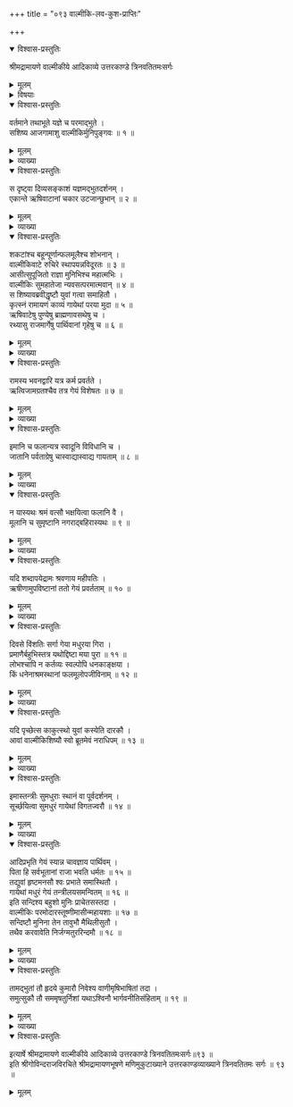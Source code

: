+++
title = "०९३ वाल्मीकि-लव-कुश-प्राप्तिः"

+++

<details open><summary>विश्वास-प्रस्तुतिः</summary>

श्रीमद्रामायणे वाल्मीकीये आदिकाव्ये उत्तरकाण्डे त्रिनवतितमःसर्गः
</details>

<details><summary>मूलम्</summary>

श्रीमद्रामायणे वाल्मीकीये आदिकाव्ये उत्तरकाण्डे त्रिनवतितमःसर्गः
</details>

<details><summary>विषयाः</summary>

रामाश्वमेध-दर्शनाय कुश-लवादि-शिष्य-गणेन सह  
समागतवता वाल्मीकिना  
ऋषि-वाट--निकटे पर्ण-शाला-निर्मापणेन तत्र वासः ॥ १ ॥  
तथा कुश-लवौ प्रति  
परेद्युः प्रभाते  
यज्ञ-वाट--निकटादिषु श्री-रामायण-गान-चोदन-पूर्वकं  
रामेण प्रश्ने आत्मनोर् वाल्मीकि-शिष्यत्व-कीर्तन-नियोजनम् ॥ २ ॥
</details>

<details open><summary>विश्वास-प्रस्तुतिः</summary>

वर्तमाने तथाभूते यज्ञे च परमाद्भुते ।  
सशिष्य आजगामाशु वाल्मीकिर्मुनिपुङ्गवः ॥ १ ॥
</details>

<details><summary>मूलम्</summary>

वर्तमाने तथाभूते यज्ञे च परमाद्भुते ।  
सशिष्य आजगामाशु वाल्मीकिर्मुनिपुङ्गवः ॥ १ ॥
</details>

<details><summary>व्याख्या</summary>

तथाभूते प्रागुक्तप्रकारं प्रवृत्ते ॥ १ ॥
</details>

<details open><summary>विश्वास-प्रस्तुतिः</summary>

स दृष्ट्वा दिव्यसङ्काशं यज्ञमद्भुतदर्शनम् ।  
एकान्ते ऋषिवाटानां चकार उटजान्छुभान् ॥ २ ॥
</details>

<details><summary>मूलम्</summary>

स दृष्ट्वा दिव्यसङ्काशं यज्ञमद्भुतदर्शनम् ।  
एकान्ते ऋषिवाटानां चकार उटजान्छुभान् ॥ २ ॥
</details>

<details><summary>व्याख्या</summary>

ऋषिवाटानामिति । समीप इति शेषः । उटजानिति बहुवचनं बहुशिष्यत्वात् ॥ २ ॥
</details>

<details open><summary>विश्वास-प्रस्तुतिः</summary>

शकटांश्च बहून्पूर्णान्फलमूलैश्च शोभनान् ।  
वाल्मीकिवाटे रुचिरे स्थापयन्नविदूरतः ॥ ३ ॥  
आसीत्सुपूजितो राज्ञा मुनिभिश्च महात्मभिः ।  
वाल्मीकिः सुमहातेजा न्यवसत्परमात्मवान् ॥ ४ ॥  
स शिष्यावब्रवीद्धृष्टौ युवां गत्वा समाहितौ ।  
कृत्स्नं रामायणं काव्यं गायेथां परया मुदा ॥ ५ ॥  
ऋषिवाटेषु पुण्येषु ब्राह्मणावसथेषु च ।  
रथ्यासु राजमार्गेषु पार्थिवानां गृहेषु च ॥ ६ ॥
</details>

<details><summary>मूलम्</summary>

शकटांश्च बहून्पूर्णान्फलमूलैश्च शोभनान् ।  
वाल्मीकिवाटे रुचिरे स्थापयन्नविदूरतः ॥ ३ ॥  
आसीत्सुपूजितो राज्ञा मुनिभिश्च महात्मभिः ।  
वाल्मीकिः सुमहातेजा न्यवसत्परमात्मवान् ॥ ४ ॥  
स शिष्यावब्रवीद्धृष्टौ युवां गत्वा समाहितौ ।  
कृत्स्नं रामायणं काव्यं गायेथां परया मुदा ॥ ५ ॥  
ऋषिवाटेषु पुण्येषु ब्राह्मणावसथेषु च ।  
रथ्यासु राजमार्गेषु पार्थिवानां गृहेषु च ॥ ६ ॥
</details>

<details><summary>व्याख्या</summary>

रुचिर इति । अभूदिति शेषः ॥ ३-६ ॥
</details>

<details open><summary>विश्वास-प्रस्तुतिः</summary>

रामस्य भवनद्वारि यत्र कर्म प्रवर्तते ।  
ऋत्विजामग्रतश्चैव तत्र गेयं विशेषतः ॥ ७ ॥
</details>

<details><summary>मूलम्</summary>

रामस्य भवनद्वारि यत्र कर्म प्रवर्तते ।  
ऋत्विजामग्रतश्चैव तत्र गेयं विशेषतः ॥ ७ ॥
</details>

<details><summary>व्याख्या</summary>

यत्र कर्म चेति । अश्वमेधयाग इत्यर्थः ॥ ७ ॥
</details>

<details open><summary>विश्वास-प्रस्तुतिः</summary>

इमानि च फलान्यत्र स्वादूनि विविधानि च ।  
जातानि पर्वताग्रेषु चास्वाद्यास्वाद्य गायताम् ॥ ८ ॥
</details>

<details><summary>मूलम्</summary>

इमानि च फलान्यत्र स्वादूनि विविधानि च ।  
जातानि पर्वताग्रेषु चास्वाद्यास्वाद्य गायताम् ॥ ८ ॥
</details>

<details><summary>व्याख्या</summary>

अत्रास्माकं वाटे । विद्यमानान्यास्वाद्य । गायतामिति लोट् प्रथमपुरुषद्विवचनं । यदा यदा श्रमः तदा तदैवं कुरुतं । भवन्ताविति शेषः ॥ ८ ॥
</details>

<details open><summary>विश्वास-प्रस्तुतिः</summary>

न यास्यथः श्रमं वत्सौ भक्षयित्वा फलानि वै ।  
मूलानि च सुमृष्टानि नगराद्बहिरास्यथः ॥ ९ ॥
</details>

<details><summary>मूलम्</summary>

न यास्यथः श्रमं वत्सौ भक्षयित्वा फलानि वै ।  
मूलानि च सुमृष्टानि नगराद्बहिरास्यथः ॥ ९ ॥
</details>

<details><summary>व्याख्या</summary>

नगराद्बहिरास्यथः । क्षत्रियकुलेष्विति शेषः । नगराद्बहिः उटज इत्यर्थः । आस्यथः अधितिष्ठतमिति यावत् । आसेच्छान्दसः श्यन् परस्मैपदं च ॥ ९ ॥
</details>

<details open><summary>विश्वास-प्रस्तुतिः</summary>

यदि शब्दापयेद्रामः श्रवणाय महीपतिः ।  
ऋषीणामुपविष्टानां ततो गेयं प्रवर्तताम् ॥ १० ॥
</details>

<details><summary>मूलम्</summary>

यदि शब्दापयेद्रामः श्रवणाय महीपतिः ।  
ऋषीणामुपविष्टानां ततो गेयं प्रवर्तताम् ॥ १० ॥
</details>

<details><summary>व्याख्या</summary>

शब्दापयेत् आह्वयेत् ॥ १० ॥
</details>

<details open><summary>विश्वास-प्रस्तुतिः</summary>

दिवसे विंशतिः सर्गा गेया मधुरया गिरा ।  
प्रमाणैर्बहुभिस्तत्र यथोद्दिष्टा मया पुरा ॥ ११ ॥  
लोभश्चापि न कर्तव्यः स्वल्पोपि धनकाङ्क्षया ।  
किं धनेनाश्रमस्थानां फलमूलोपजीविनाम् ॥ १२ ॥
</details>

<details><summary>मूलम्</summary>

दिवसे विंशतिः सर्गा गेया मधुरया गिरा ।  
प्रमाणैर्बहुभिस्तत्र यथोद्दिष्टा मया पुरा ॥ ११ ॥  
लोभश्चापि न कर्तव्यः स्वल्पोपि धनकाङ्क्षया ।  
किं धनेनाश्रमस्थानां फलमूलोपजीविनाम् ॥ १२ ॥
</details>

<details><summary>व्याख्या</summary>

तत्र रामायणे । बहुभिः सर्गप्रमाणैर्यथा मया पुरा सर्गा उद्दिष्टाः तेषु सर्गेषु दिवसे दिवसे विंशतिसर्गा गेयाः ॥ ११-१२ ॥
</details>

<details open><summary>विश्वास-प्रस्तुतिः</summary>

यदि पृच्छेत्स काकुत्स्थो युवां कस्येति दारकौ ।  
आवां वाल्मीकिशिष्यौ स्वो ब्रूतमेवं नराधिपम् ॥ १३ ॥
</details>

<details><summary>मूलम्</summary>

यदि पृच्छेत्स काकुत्स्थो युवां कस्येति दारकौ ।  
आवां वाल्मीकिशिष्यौ स्वो ब्रूतमेवं नराधिपम् ॥ १३ ॥
</details>

<details><summary>व्याख्या</summary>

आवां वाल्मीकिशिष्यौ स्व इत्येवं ब्रूतं नामुकदारकाविति ॥ १३ ॥
</details>

<details open><summary>विश्वास-प्रस्तुतिः</summary>

इमास्तन्त्रीः सुमधुराः स्थानं वा पूर्वदर्शनम् ।  
सूर्च्छयित्वा सुमधुरं गायेथां विगतज्वरौ ॥ १४ ॥
</details>

<details><summary>मूलम्</summary>

इमास्तन्त्रीः सुमधुराः स्थानं वा पूर्वदर्शनम् ।  
सूर्च्छयित्वा सुमधुरं गायेथां विगतज्वरौ ॥ १४ ॥
</details>

<details><summary>व्याख्या</summary>

इमास्तन्त्रीरिति । वीणाशिरा इत्यर्थः । अपूर्वदर्शनं अपूर्वस्वराणां दर्शनं यत्र तत्तथा तादृशं स्थानं षड्जादिस्वरभेदसिद्धये वीणादण्डोपरि कल्पितं शिराणां स्पर्शविशेषसिद्धिप्रयोजनस्थानपङ्किः स्थानमित्युच्यते । तद्वा मूर्च्छयित्वा तत्र वा नादव्याप्तिं कृत्वा ॥ १४ ॥
</details>

<details open><summary>विश्वास-प्रस्तुतिः</summary>

आदिप्रभृति गेयं स्यान्न चावज्ञाय पार्थिवम् ।  
पिता हि सर्वभूतानां राजा भवति धर्मतः ॥ १५ ॥  
तद्युवां हृष्टमनसौ श्वः प्रभाते समास्थितौ ।  
गायेथां मधुरं गेयं तन्त्रीलयसमन्वितम् ॥ १६ ॥  
इति सन्दिश्य बहुशो मुनिः प्राचेतसस्तदा ।  
वाल्मीकिः परमोदारस्तूष्णीमासीन्महायशाः ॥ १७ ॥  
सन्दिष्टौ मुनिना तेन तावुभौ मैथिलीसुतौ ।  
तथैव करवावेति निर्जग्मतुररिन्दमौ ॥ १८ ॥
</details>

<details><summary>मूलम्</summary>

आदिप्रभृति गेयं स्यान्न चावज्ञाय पार्थिवम् ।  
पिता हि सर्वभूतानां राजा भवति धर्मतः ॥ १५ ॥  
तद्युवां हृष्टमनसौ श्वः प्रभाते समास्थितौ ।  
गायेथां मधुरं गेयं तन्त्रीलयसमन्वितम् ॥ १६ ॥  
इति सन्दिश्य बहुशो मुनिः प्राचेतसस्तदा ।  
वाल्मीकिः परमोदारस्तूष्णीमासीन्महायशाः ॥ १७ ॥  
सन्दिष्टौ मुनिना तेन तावुभौ मैथिलीसुतौ ।  
तथैव करवावेति निर्जग्मतुररिन्दमौ ॥ १८ ॥
</details>

<details><summary>व्याख्या</summary>

आदिप्रभृतीति संक्षेपमारभ्येत्यर्थः । पार्थिवं न चावज्ञायेति । तत्समीपे स्थलान्तर इव लीलापरिहासादिकं न कर्तव्यमित्यर्थः । तत्र हेतुः-पिता हि सर्वभूतानामिति ॥ १५-१८ ॥
</details>

<details open><summary>विश्वास-प्रस्तुतिः</summary>

तामद्भुतां तौ हृदये कुमारौ निवेश्य वाणीमृषिभाषितां तदा ।  
समुत्सुकौ तौ सममृषतुर्निशां यथाऽश्विनौ भार्गवनीतिसंहिताम् ॥ १९ ॥
</details>

<details><summary>मूलम्</summary>

तामद्भुतां तौ हृदये कुमारौ निवेश्य वाणीमृषिभाषितां तदा ।  
समुत्सुकौ तौ सममृषतुर्निशां यथाऽश्विनौ भार्गवनीतिसंहिताम् ॥ १९ ॥
</details>

<details><summary>व्याख्या</summary>

नीतिसंहितां अश्विनाविव तौ तां वाणीं हृदये निवेश्य । श्वो गातव्यां स्मृत्वेत्यर्थः । निशां निशायां । सममिति । ऋषिभिरित्यर्थः । सममूषतुरिति च पाठः । भार्गव-नीतिसंस्कृतौ इति पाठान्तरे तु वाल्मीकिशिक्षितावित्यर्थः ॥ १९ ॥
</details>

<details open><summary>विश्वास-प्रस्तुतिः</summary>

इत्यार्षे श्रीमद्रामायणे वाल्मीकीये आदिकाव्ये उत्तरकाण्डे त्रिनवतितमःसर्गः॥९३ ॥  
इति श्रीगोविन्दराजविरचिते श्रीमद्रामायणभूषणे मणिमुकुटाख्याने उत्तरकाण्डव्याख्याने त्रिनवतितमः सर्गः ॥ ९३ ॥
</details>

<details><summary>मूलम्</summary>

इत्यार्षे श्रीमद्रामायणे वाल्मीकीये आदिकाव्ये उत्तरकाण्डे त्रिनवतितमःसर्गः॥९३ ॥  
इति श्रीगोविन्दराजविरचिते श्रीमद्रामायणभूषणे मणिमुकुटाख्याने उत्तरकाण्डव्याख्याने त्रिनवतितमः सर्गः ॥ ९३ ॥
</details>

